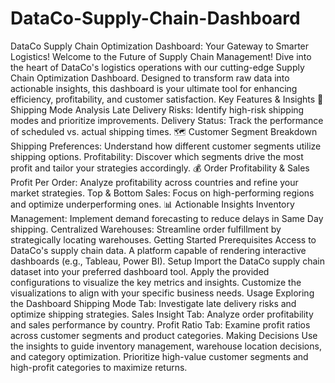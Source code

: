 # DataCo-Supply-Chain-Dashboard
DataCo Supply Chain Optimization Dashboard: Your Gateway to Smarter Logistics!
Welcome to the Future of Supply Chain Management!
Dive into the heart of DataCo's logistics operations with our cutting-edge Supply Chain Optimization Dashboard. Designed to transform raw data into actionable insights, this dashboard is your ultimate tool for enhancing efficiency, profitability, and customer satisfaction.
Key Features & Insights
🚀 Shipping Mode Analysis
Late Delivery Risks: Identify high-risk shipping modes and prioritize improvements.
Delivery Status: Track the performance of scheduled vs. actual shipping times.
🗺️ Customer Segment Breakdown
Shipping Preferences: Understand how different customer segments utilize shipping options.
Profitability: Discover which segments drive the most profit and tailor your strategies accordingly.
💰 Order Profitability & Sales
Profit Per Order: Analyze profitability across countries and refine your market strategies.
Top & Bottom Sales: Focus on high-performing regions and optimize underperforming ones.
📊 Actionable Insights
Inventory Management: Implement demand forecasting to reduce delays in Same Day shipping.
Centralized Warehouses: Streamline order fulfillment by strategically locating warehouses.
Getting Started
Prerequisites
Access to DataCo's supply chain data.
A platform capable of rendering interactive dashboards (e.g., Tableau, Power BI).
Setup
Import the DataCo supply chain dataset into your preferred dashboard tool.
Apply the provided configurations to visualize the key metrics and insights.
Customize the visualizations to align with your specific business needs.
Usage
Exploring the Dashboard
Shipping Mode Tab: Investigate late delivery risks and optimize shipping strategies.
Sales Insight Tab: Analyze order profitability and sales performance by country.
Profit Ratio Tab: Examine profit ratios across customer segments and product categories.
Making Decisions
Use the insights to guide inventory management, warehouse location decisions, and category optimization.
Prioritize high-value customer segments and high-profit categories to maximize returns.
